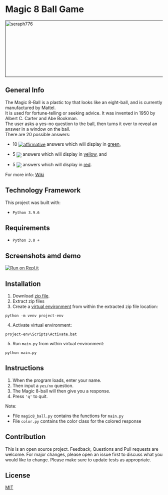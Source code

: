 # Magic 8 Ball Game

<a href="" target="blank"><img align="center" src="https://camo.githubusercontent.com/f130b93f0d9a4697facd45ecbf46bef143b1bfae5bc939b7920891ec4878ead9/68747470733a2f2f636f6e74656e742e636f6465636164656d792e636f6d2f636f75727365732f6c6561726e2d6370702f636f6e646974696f6e616c732d616e642d6c6f6769632f6d616769633862616c6c2e676966" alt="seraph776" height="180" width="800" /></a>

## General Info

The Magic 8-Ball is a plastic toy that looks like an eight-ball, and is currently manufactured by Mattel. <br>
It is used for fortune-telling or seeking advice. It was invented in 1950 by Albert C. Carter and Abe Bookman. <br>
The user asks a yes–no question to the ball, then turns it over to reveal an answer in a window on the ball.  <br>
There are 20 possible answers:

- 10 <a href="" target="blank"><img align="center" src="https://img.shields.io/badge/-Affirmative-green" alt="affirmative" /></a> answers which will display in <u>green</u>, 

- 5  <a href="" target="blank"><img align="center" src="https://img.shields.io/badge/-Non--Committal-yellow" /></a> answers which will display in <u>yellow</u>, and 

- 5  <a href="" target="blank"><img align="center" src="https://img.shields.io/badge/-Negative-red" /></a> answers which will display in <u>red</u>.

For more info: [Wiki](https://en.wikipedia.org/wiki/Magic_8-Ball)

## Technology Framework
This project was built with:
- `Python 3.9.6`

## Requirements
- `Python 3.0 +` 

## Screenshots amd demo
[![Run on Repl.it](https://repl.it/badge/github/seraph776/magic8_ball)](https://repl.it/github/seraph776/magic8_ball)

## Installation
1. Download [zip file](https://github.com/seraph776/magic8_ball/archive/refs/heads/main.zip).
2. Extract zip files
3. Create a [virtual environment](https://docs.python.org/3/tutorial/venv.html) from within the extracted zip file location:
```
python -m venv project-env
```
4. Activate virtual environment:
```
project-env\Scripts\Activate.bat
```
5. Run `main.py` from within virtual environment:
```
python main.py
```

## Instructions

1. When the program loads, enter your name.
2. Then input a `yes/no` question.
3. The Magic 8-ball will then give you a response.
4. Press `'q'` to quit.    
 
Note: 
- File `magic8_ball.py` contains the functions for `main.py`
- File `color.py` contains the color class for the colored response

## Contribution
This is an open source project. Feedback, Questions and Pull requests are welcome. For major changes, 
please open an issue first to discuss what you would like to change. Please make sure to update tests as appropriate.
## License
[MIT](https://raw.githubusercontent.com/seraph776/portfolio/main/LICENSE)










